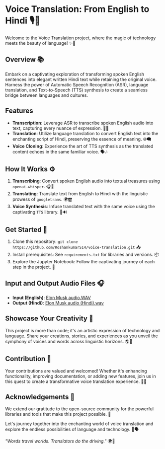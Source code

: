 # Voice Translation: From English to Hindi 🎙️📜

Welcome to the Voice Translation project, where the magic of technology meets the beauty of language! ✨🌟

## Overview 📚

Embark on a captivating exploration of transforming spoken English sentences into elegant written Hindi text while retaining the original voice. Harness the power of Automatic Speech Recognition (ASR), language translation, and Text-to-Speech (TTS) synthesis to create a seamless bridge between languages and cultures.

## Features 

- **Transcription**: Leverage ASR to transcribe spoken English audio into text, capturing every nuance of expression. 🎤📝
- **Translation**: Utilize language translation to convert English text into the enchanting script of Hindi, preserving the essence of meaning. 🌐🗨️
- **Voice Cloning**: Experience the art of TTS synthesis as the translated content echoes in the same familiar voice. 🗣️🎶

## How It Works ⚙️

1. **Transcribing**: Convert spoken English audio into textual treasures using `openai-whisper`. 🎧📜
2. **Translating**: Translate text from English to Hindi with the linguistic prowess of `googletrans`. 🌍🆎
3. **Voice Synthesis**: Infuse translated text with the same voice using the captivating `TTS` library. 🎵🔊

## Get Started 🚀

1. Clone this repository: `git clone https://github.com/RoshankumarS14/voice-translation.git` 📥
2. Install prerequisites: See `requirements.txt` for libraries and versions. 📦
3. Explore the Jupyter Notebook: Follow the captivating journey of each step in the project. 📔

## Input and Output Audio Files 🎧

- **Input (English)**: [Elon Musk audio.WAV](./Elon%20Musk%20audio.WAV)
- **Output (Hindi)**: [Elon Musk audio (Hindi).wav](./Elon%20Musk%20audio%20(Hindi).wav)

## Showcase Your Creativity 🎉

This project is more than code; it's an artistic expression of technology and language. Share your creations, stories, and experiences as you unveil the symphony of voices and words across linguistic horizons. 🌎🎨

## Contribution 🤝

Your contributions are valued and welcomed! Whether it's enhancing functionality, improving documentation, or adding new features, join us in this quest to create a transformative voice translation experience. 💪🌟

## Acknowledgements 👏

We extend our gratitude to the open-source community for the powerful libraries and tools that make this project possible. 🙌

Let's journey together into the enchanting world of voice translation and explore the endless possibilities of language and technology. 🌠🗣️

_"Words travel worlds. Translators do the driving."_ 🌍🚗
